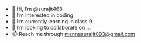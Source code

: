 - 👋 Hi, I’m @surajit468
- 👀 I’m interested in coding
- 🌱 I’m currently learning in class 9 
- 💞️ I’m looking to collaborate on ...
- 📫 Reach me through mannasurajit093@gmail.com

<!---
surajit468/surajit468 is a ✨ special ✨ repository because its `README.md` (this file) appears on your GitHub profile.
You can click the Preview link to take a look at your changes.
--->
